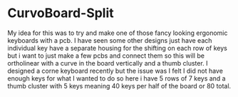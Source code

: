 # CurvoBoard-Split

My idea for this was to try and make one of those fancy looking ergonomic keyboards with a pcb. I have seen some other designs just have each individual key have a separate housing for the shifting on each row of keys but i want to just make a few pcbs and connect them so this will be ortholinear with a curve in the board vertically and a thumb cluster. I designed a corne keyboard recently but the issue was I felt I did not have enough keys for what I wanted to do so here i have 5 rows of 7 keys and a thumb cluster with 5 keys meaning 40 keys per half of the board or 80 total.

